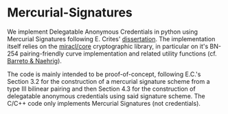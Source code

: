 # Mercurial-Signatures

We implement Delegatable Anonymous Credentials in python using Mercurial Signatures following E. Crites' [dissertation](https://doi.org/10.26300/tj7d-3h94).  The implementation itself relies on the [miracl/core](https://github.com/burkh4rt/miracl-core) cryptographic library, in particular on it's BN-254 pairing-friendly curve implementation and related utility functions (cf. [Barreto \& Naehrig](https://eprint.iacr.org/2005/133)).

The code is mainly intended to be proof-of-concept, following E.C.'s Section 3.2 for the construction of a mercurial signature scheme from a type III bilinear pairing and then Section 4.3 for the construction of delegatable anonymous credentials using said signature scheme.  The C/C++ code only implements Mercurial Signatures (not credentials).
